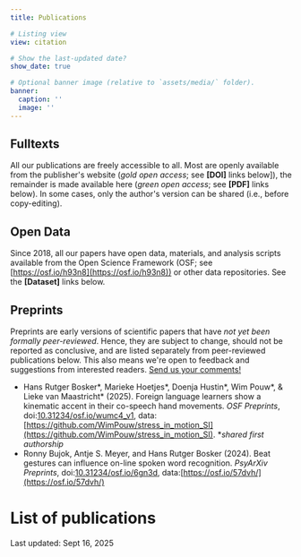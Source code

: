 ```yaml
---
title: Publications

# Listing view
view: citation

# Show the last-updated date?
show_date: true

# Optional banner image (relative to `assets/media/` folder).
banner:
  caption: ''
  image: ''
---
```


## **Fulltexts**
All our publications are freely accessible to all. Most are openly available from the publisher's website (*gold open access*; see **[DOI]** links below]), the remainder is made available here (*green open access*; see **[PDF]** links below). In some cases, only the author's version can be shared (i.e., before copy-editing).

## **Open Data**
Since 2018, all our papers have open data, materials, and analysis scripts available from the Open Science Framework (OSF; see [https://osf.io/h93n8](https://osf.io/h93n8)) or other data repositories. See the **[Dataset]** links below.

## **Preprints**
Preprints are early versions of scientific papers that have *not yet been formally peer-reviewed*. Hence, they are subject to change, should not be reported as conclusive, and are listed separately from peer-reviewed publications below. This also means we're open to feedback and suggestions from interested readers. [Send us your comments!](../../contact)
- Hans Rutger Bosker\*, Marieke Hoetjes\*, Doenja Hustin\*, Wim Pouw\*, & Lieke van Maastricht\* (2025). Foreign language learners show a kinematic accent in their co-speech hand movements. *OSF Preprints*, doi:[10.31234/osf.io/wumc4_v1](https://doi.org/10.31234/osf.io/wumc4_v1), data: [https://github.com/WimPouw/stress_in_motion_SI](https://github.com/WimPouw/stress_in_motion_SI). \**shared first authorship*
- Ronny Bujok, Antje S. Meyer, and Hans Rutger Bosker (2024). Beat gestures can influence on-line spoken word recognition. *PsyArXiv Preprints*, doi:[10.31234/osf.io/6gn3d](https://doi.org/10.31234/osf.io/6gn3d), data:[https://osf.io/57dvh/](https://osf.io/57dvh/)

# List of publications
Last updated: Sept 16, 2025

<br />
<br />
